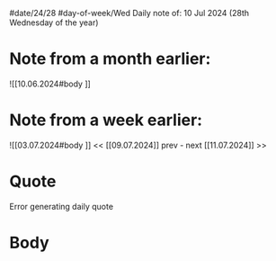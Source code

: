 
#date/24/28
#day-of-week/Wed
Daily note of: 10 Jul 2024 (28th Wednesday of the year)

# Note from a month earlier:
![[10.06.2024#body ]]

# Note from a week earlier:
![[03.07.2024#body ]]
 << [[09.07.2024]] prev - next [[11.07.2024]] >>
# Quote

Error generating daily quote
# Body

